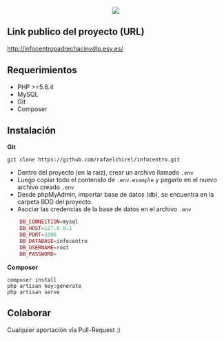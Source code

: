 <p align="center"><img src="https://laravel.com/assets/img/components/logo-laravel.svg"></p>

## Link publico del proyecto (URL)
http://infocentropadrechacinvdlp.esy.es/

## Requerimientos

- PHP >=5.6.4
- MySQL
- Git
- Composer

## Instalación

**Git**
```shell
git clone https://github.com/rafaelchirel/infocentro.git
```

- Dentro del proyecto (en la raiz), crear un archivo llamado `.env`
- Luego copiar todo el contenido de `.env.example` y pegarlo en el nuevo archivo creado `.env`
- Desde phpMyAdmin, importar base de datos (db), se encuentra en la carpeta BDD del proyecto.
- Asociar las credencias de la base de datos en el archivo `.env`
```php
	DB_CONNECTION=mysql
	DB_HOST=127.0.0.1
	DB_PORT=3306
	DB_DATABASE=infocentro
	DB_USERNAME=root
	DB_PASSWORD=
```

**Composer**
```shell
composer install
php artisan key:generate
php artisan serve
```

## Colaborar

Cualquier aportación vía Pull-Request  :)
